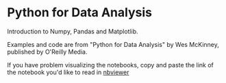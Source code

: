 # Python for Data Analysis

Introduction to Numpy, Pandas and Matplotlib.

Examples and code are from "Python for Data Analysis" by Wes McKinney, published by O'Reilly Media.

If you have problem visualizing the notebooks, copy and paste the link of the notebook you'd like to read in [nbviewer](https://nbviewer.jupyter.org/)
